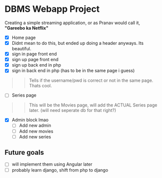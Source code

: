 # DBMS Webapp Project

Creating a simple streaming application, or as Pranav would call it, **"Gareebo ka Netflix"**

* [x] Home page
* [x] Didnt mean to do this, but ended up doing a header anyways. Its beautiful.
* [x] sign in page front end
* [x] sign up page front end
* [x] sign up back end in php
* [x] sign in back end in php (has to be in the same page i guess)
>> Tells if the username/pwd is correct or not in the same page. Thats cool.

* [ ] Series page
>> This will be the Movies page, will add the ACTUAL Series page later. (will need seperate db for that right?)

* [x] Admin block lmao
    * [ ] Add new admin
    * [ ] Add new movies
    * [ ] Add new series

## Future goals

* [ ] will implement them using Angular later
* [ ] probably learn django, shift from php to django
